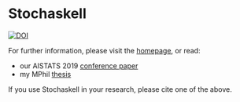 # Stochaskell

[![DOI](https://zenodo.org/badge/169372544.svg)](https://zenodo.org/badge/latestdoi/169372544)

For further information, please visit the [homepage](https://davidar.github.io/stochaskell/), or read:

- our AISTATS 2019 [conference paper](http://proceedings.mlr.press/v89/roberts19a.html)
- my MPhil [thesis](https://doi.org/10.14264/43bec86)

If you use Stochaskell in your research, please cite one of the above.
